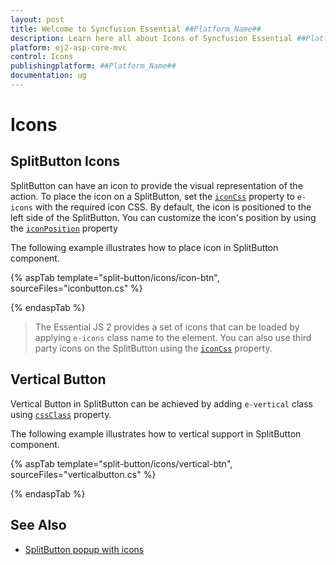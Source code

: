 ```yaml
---
layout: post
title: Welcome to Syncfusion Essential ##Platform_Name##
description: Learn here all about Icons of Syncfusion Essential ##Platform_Name## widgets based on HTML5 and jQuery.
platform: ej2-asp-core-mvc
control: Icons
publishingplatform: ##Platform_Name##
documentation: ug
---
```



# Icons

## SplitButton Icons

SplitButton can have an icon to provide the visual representation of the action. To place the icon on a SplitButton,
set the [`iconCss`](https://help.syncfusion.com/cr/aspnetcore-js2/Syncfusion.EJ2.SplitButtons.SplitButton.html#Syncfusion_EJ2_SplitButtons_SplitButton_IconCss) property to `e-icons` with the required icon CSS. By default, the icon is positioned to the left side of the SplitButton. You can customize the icon's position by using the [`iconPosition`](https://help.syncfusion.com/cr/aspnetcore-js2/Syncfusion.EJ2.SplitButtons.SplitButton.html#Syncfusion_EJ2_SplitButtons_SplitButton_IconPosition) property

The following example illustrates how to place icon in SplitButton component.

{% aspTab template="split-button/icons/icon-btn", sourceFiles="iconbutton.cs" %}

{% endaspTab %}

> The Essential JS 2 provides a set of icons that can be loaded by applying `e-icons` class name to the element.
You can also use third party icons on the SplitButton using the [`iconCss`](https://help.syncfusion.com/cr/aspnetcore-js2/Syncfusion.EJ2.SplitButtons.SplitButton.html#Syncfusion_EJ2_SplitButtons_SplitButton_IconCss) property.

## Vertical Button

Vertical Button in SplitButton can be achieved by adding `e-vertical` class using [`cssClass`](https://help.syncfusion.com/cr/aspnetcore-js2/Syncfusion.EJ2.SplitButtons.SplitButton.html#Syncfusion_EJ2_SplitButtons_SplitButton_CssClass) property.

The following example illustrates how to vertical support in SplitButton component.

{% aspTab template="split-button/icons/vertical-btn", sourceFiles="verticalbutton.cs" %}

{% endaspTab %}

## See Also

* [SplitButton popup with icons](./popup-items#icons)
